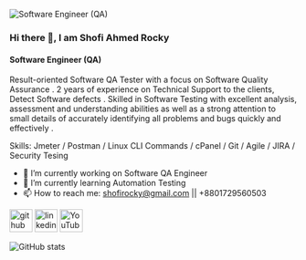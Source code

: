![Software Engineer (QA)](https://media-exp1.licdn.com/dms/image/C5616AQHnzZ6_tovXqA/profile-displaybackgroundimage-shrink_350_1400/0/1660071525128?e=1665619200&v=beta&t=X85xk7gA70X9QbJbr5bmTj_XqrNsOp5CY7wCONtzeMs)
### Hi there 👋, I am Shofi Ahmed Rocky
#### Software Engineer (QA)


Result-oriented  Software QA Tester with a focus on Software Quality Assurance .  2  years of experience on Technical Support to the clients, Detect Software defects .  Skilled in Software Testing with excellent analysis, assessment and understanding abilities as well as a strong attention to small details of accurately identifying all problems and bugs quickly and effectively . 

Skills: Jmeter / Postman / Linux CLI Commands / cPanel / Git / Agile / JIRA / Security Tesing

- 🔭 I’m currently working on Software QA Engineer 
- 🌱 I’m currently learning Automation Testing 
- 📫 How to reach me: shofirocky@gmail.com || +8801729560503 


[<img src='https://cdn.jsdelivr.net/npm/simple-icons@3.0.1/icons/github.svg' alt='github' height='40'>](https://github.com/shofirocky)  [<img src='https://cdn.jsdelivr.net/npm/simple-icons@3.0.1/icons/linkedin.svg' alt='linkedin' height='40'>](https://www.linkedin.com/in/shofi-ahmed-rocky-076733156/)  [<img src='https://cdn.jsdelivr.net/npm/simple-icons@3.0.1/icons/youtube.svg' alt='YouTube' height='40'>](https://www.youtube.com/channel/shofirocky)  

![GitHub stats](https://github-readme-stats.vercel.app/api?username=shofirocky&show_icons=true)  




